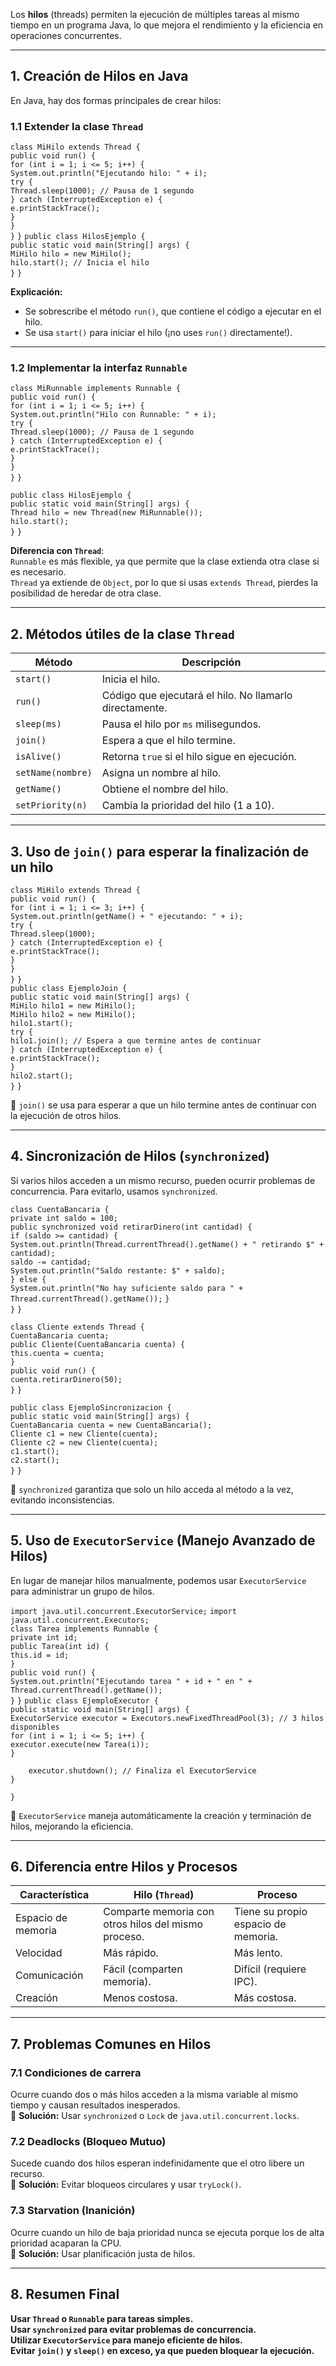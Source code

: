 Los **hilos** (threads) permiten la ejecución de múltiples tareas al mismo tiempo en un programa Java, lo que mejora el rendimiento y la eficiencia en operaciones concurrentes.

---

## **1. Creación de Hilos en Java**

En Java, hay dos formas principales de crear hilos:

### **1.1 Extender la clase `Thread`**

`class MiHilo extends Thread {`     
	`public void run() {`         
		`for (int i = 1; i <= 5; i++) {`             
			`System.out.println("Ejecutando hilo: " + i);`             
			`try {`                 
				`Thread.sleep(1000); // Pausa de 1 segundo`             
			`} catch (InterruptedException e) {`                 
				`e.printStackTrace();`             
			`}`         
		`}`     
	`}`
`}` 
`public class HilosEjemplo {`     
	`public static void main(String[] args) {`        
		`MiHilo hilo = new MiHilo();`         
		`hilo.start(); // Inicia el hilo`     
	`}` 
`}`

**Explicación:**

- Se sobrescribe el método `run()`, que contiene el código a ejecutar en el hilo.
- Se usa `start()` para iniciar el hilo (¡no uses `run()` directamente!).

---

### **1.2 Implementar la interfaz `Runnable`**

`class MiRunnable implements Runnable {`     
	`public void run() {`         
		`for (int i = 1; i <= 5; i++) {`             
			`System.out.println("Hilo con Runnable: " + i);`             
			`try {`                 
				`Thread.sleep(1000); // Pausa de 1 segundo`             
			`} catch (InterruptedException e) {`                 
				`e.printStackTrace();`             
			`}`         
		`}`     
	`}` 
`}`  

`public class HilosEjemplo {`     
	`public static void main(String[] args) {`         
		`Thread hilo = new Thread(new MiRunnable());`         
		`hilo.start();`     
	`}` 
`}`

**Diferencia con `Thread`**:  
`Runnable` es más flexible, ya que permite que la clase extienda otra clase si es necesario.  
`Thread` ya extiende de `Object`, por lo que si usas `extends Thread`, pierdes la posibilidad de heredar de otra clase.

---

## **2. Métodos útiles de la clase `Thread`**

|Método|Descripción|
|---|---|
|`start()`|Inicia el hilo.|
|`run()`|Código que ejecutará el hilo. No llamarlo directamente.|
|`sleep(ms)`|Pausa el hilo por `ms` milisegundos.|
|`join()`|Espera a que el hilo termine.|
|`isAlive()`|Retorna `true` si el hilo sigue en ejecución.|
|`setName(nombre)`|Asigna un nombre al hilo.|
|`getName()`|Obtiene el nombre del hilo.|
|`setPriority(n)`|Cambia la prioridad del hilo (1 a 10).|

---

## **3. Uso de `join()` para esperar la finalización de un hilo**

`class MiHilo extends Thread {`     
	`public void run() {`        
		`for (int i = 1; i <= 3; i++) {`             
			`System.out.println(getName() + " ejecutando: " + i);`             
			`try {`                 
				`Thread.sleep(1000);`             
			`} catch (InterruptedException e) {`                 
				`e.printStackTrace();`             
			`}`         
		`}`     
	`}` 
`}`  
`public class EjemploJoin {`     
	`public static void main(String[] args) {`         
		`MiHilo hilo1 = new MiHilo();`         
		`MiHilo hilo2 = new MiHilo();`          
		`hilo1.start();`        
		`try {`             
			`hilo1.join(); // Espera a que termine antes de continuar`         
		`} catch (InterruptedException e) {`             
			`e.printStackTrace();`         
		`}`         
		`hilo2.start();`     
	`}` 
`}`

🔹 `join()` se usa para esperar a que un hilo termine antes de continuar con la ejecución de otros hilos.

---

## **4. Sincronización de Hilos (`synchronized`)**

Si varios hilos acceden a un mismo recurso, pueden ocurrir problemas de concurrencia. Para evitarlo, usamos `synchronized`.


`class CuentaBancaria {`     
	`private int saldo = 100;`      
	`public synchronized void retirarDinero(int cantidad) {`        
		`if (saldo >= cantidad) {`            
			`System.out.println(Thread.currentThread().getName() + " retirando $" + cantidad);`             
			`saldo -= cantidad;`             
			`System.out.println("Saldo restante: $" + saldo);`         
		`} else {`             
			`System.out.println("No hay suficiente saldo para " + Thread.currentThread().getName());`
		`}`     
	`}` 
`}`  

`class Cliente extends Thread {`     
	`CuentaBancaria cuenta;`      
	`public Cliente(CuentaBancaria cuenta) {`         
		`this.cuenta = cuenta;`     
	`}`      
	`public void run() {`         
		`cuenta.retirarDinero(50);`     
	`}` 
`}`  

`public class EjemploSincronizacion {`     
	`public static void main(String[] args) {`         
		`CuentaBancaria cuenta = new CuentaBancaria();`         
		`Cliente c1 = new Cliente(cuenta);`         
		`Cliente c2 = new Cliente(cuenta);`          
		`c1.start();`         
		`c2.start();`     
	`}` 
`}`

🔹 `synchronized` garantiza que solo un hilo acceda al método a la vez, evitando inconsistencias.

---

## **5. Uso de `ExecutorService` (Manejo Avanzado de Hilos)**

En lugar de manejar hilos manualmente, podemos usar `ExecutorService` para administrar un grupo de hilos.

`import java.util.concurrent.ExecutorService;` 
`import java.util.concurrent.Executors;`  
`class Tarea implements Runnable {`     
	`private int id;`      
	`public Tarea(int id) {`         
		`this.id = id;`     
	`}`      
	`public void run() {`         
		`System.out.println("Ejecutando tarea " + id + " en " + Thread.currentThread().getName());`     
		`}` 
`}` 
`public class EjemploExecutor {`     
	`public static void main(String[] args) {`         
		`ExecutorService executor = Executors.newFixedThreadPool(3); // 3 hilos disponibles`          
		`for (int i = 1; i <= 5; i++) {`             
			`executor.execute(new Tarea(i));`         
		`}`          
		
		executor.shutdown(); // Finaliza el ExecutorService
	}
`}`

🔹 `ExecutorService` maneja automáticamente la creación y terminación de hilos, mejorando la eficiencia.

---

## **6. Diferencia entre Hilos y Procesos**

|Característica|Hilo (`Thread`)|Proceso|
|---|---|---|
|Espacio de memoria|Comparte memoria con otros hilos del mismo proceso.|Tiene su propio espacio de memoria.|
|Velocidad|Más rápido.|Más lento.|
|Comunicación|Fácil (comparten memoria).|Difícil (requiere IPC).|
|Creación|Menos costosa.|Más costosa.|

---

## **7. Problemas Comunes en Hilos**

### **7.1 Condiciones de carrera**

Ocurre cuando dos o más hilos acceden a la misma variable al mismo tiempo y causan resultados inesperados.  
🔹 **Solución:** Usar `synchronized` o `Lock` de `java.util.concurrent.locks`.

### **7.2 Deadlocks (Bloqueo Mutuo)**

Sucede cuando dos hilos esperan indefinidamente que el otro libere un recurso.  
🔹 **Solución:** Evitar bloqueos circulares y usar `tryLock()`.

### **7.3 Starvation (Inanición)**

Ocurre cuando un hilo de baja prioridad nunca se ejecuta porque los de alta prioridad acaparan la CPU.  
🔹 **Solución:** Usar planificación justa de hilos.

---

## **8. Resumen Final**

**Usar `Thread` o `Runnable` para tareas simples.**  
 **Usar `synchronized` para evitar problemas de concurrencia.**  
 **Utilizar `ExecutorService` para manejo eficiente de hilos.**  
**Evitar `join()` y `sleep()` en exceso, ya que pueden bloquear la ejecución.**